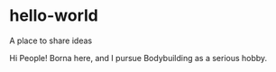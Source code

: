 # hello-world
A place to share ideas

Hi People!
Borna here, and I pursue Bodybuilding as a serious hobby.
